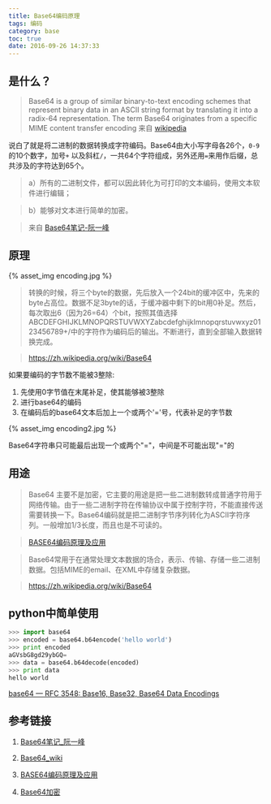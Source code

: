 ```yaml
---
title: Base64编码原理
tags: 编码
category: base
toc: true
date: 2016-09-26 14:37:33
---
```


## 是什么？

> Base64 is a group of similar binary-to-text encoding schemes that represent binary data in an ASCII string format by translating it into a radix-64 representation. The term Base64 originates from a specific MIME content transfer encoding
来自 [wikipedia](https://en.wikipedia.org/wiki/Base64)

说白了就是将二进制的数据转换成字符编码。Base64由大小写字母各26个，`0-9`的10个数字，加号`+`
以及斜杠`/`，一共64个字符组成，另外还用`=`来用作后缀，总共涉及的字符达到65个。

> a）所有的二进制文件，都可以因此转化为可打印的文本编码，使用文本软件进行编辑；

> b）能够对文本进行简单的加密。

> 来自 [Base64笔记-阮一峰](http://www.ruanyifeng.com/blog/2008/06/base64.html)

## 原理
{%  asset_img   encoding.jpg  %}




>转换的时候，将三个byte的数据，先后放入一个24bit的缓冲区中，先来的byte占高位。数据不足3byte的话，于缓冲器中剩下的bit用0补足。然后，每次取出6（因为26=64）个bit，按照其值选择ABCDEFGHIJKLMNOPQRSTUVWXYZabcdefghijklmnopqrstuvwxyz0123456789+/中的字符作为编码后的输出。不断进行，直到全部输入数据转换完成。

> <https://zh.wikipedia.org/wiki/Base64>

如果要编码的字节数不能被3整除:

  1. 先使用0字节值在末尾补足，使其能够被3整除
  2. 进行base64的编码
  3. 在编码后的base64文本后加上一个或两个'='号，代表补足的字节数

  {%  asset_img   encoding2.jpg  %}




  Base64字符串只可能最后出现一个或两个"="，中间是不可能出现"="的

## 用途

>Base64 主要不是加密，它主要的用途是把一些二进制数转成普通字符用于网络传输。由于一些二进制字符在传输协议中属于控制字符，不能直接传送需要转换一下。Base64编码就是把二进制字节序列转化为ASCII字符序列。一般增加1/3长度，而且也是不可读的。

>[BASE64编码原理及应用](http://nieyong.github.io/wiki_web/BASE64%E7%BC%96%E7%A0%81%E5%8E%9F%E7%90%86%E5%8F%8A%E5%BA%94%E7%94%A8.html)

>Base64常用于在通常处理文本数据的场合，表示、传输、存储一些二进制数据。包括MIME的email、在XML中存储复杂数据。

> <https://zh.wikipedia.org/wiki/Base64>

## python中简单使用

``` python
>>> import base64
>>> encoded = base64.b64encode('hello world')
>>> print encoded
aGVsbG8gd29ybGQ=
>>> data = base64.b64decode(encoded)
>>> print data
hello world
```

[base64 — RFC 3548: Base16, Base32, Base64 Data Encodings](https://docs.python.org/2/library/base64.html)

## 参考链接

1. [Base64笔记_阮一峰](http://www.ruanyifeng.com/blog/2008/06/base64.html)

2. [Base64_wiki](https://en.wikipedia.org/wiki/Base64)

3. [BASE64编码原理及应用](http://nieyong.github.io/wiki_web/BASE64%E7%BC%96%E7%A0%81%E5%8E%9F%E7%90%86%E5%8F%8A%E5%BA%94%E7%94%A8.html)

4. [Base64加密](https://github.com/CharonChui/AndroidNote/blob/master/Java%E5%9F%BA%E7%A1%80/Base64%E5%8A%A0%E5%AF%86.md)
